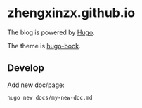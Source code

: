 # zhengxinzx.github.io

The blog is powered by [Hugo](https://gohugo.io/).

The theme is [hugo-book](https://themes.gohugo.io/themes/hugo-book/).

## Develop

Add new doc/page:

```bash
hugo new docs/my-new-doc.md
```

